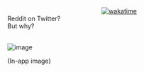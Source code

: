 <div align="center">
<a href="https://wakatime.com/badge/user/2a5dd98b-31e6-45fe-b1a0-e33e97614682/project/acddd2d7-a5ab-40b6-875f-70fd0621c52f"><img src="https://wakatime.com/badge/user/2a5dd98b-31e6-45fe-b1a0-e33e97614682/project/acddd2d7-a5ab-40b6-875f-70fd0621c52f.svg" alt="wakatime"></a>
</div>
Reddit on Twitter?
<br>
But why?
<br>
<br>

![image](https://user-images.githubusercontent.com/72879445/176043576-60b46539-0744-42b9-a7b7-3b080eaf0e0e.png)

<p>(In-app image)</p>
